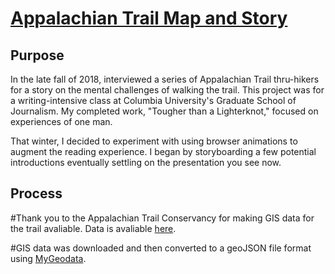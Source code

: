 # [Appalachian Trail Map and Story](https://aaronbrezel.github.io/Appalachian-Trail-Map/)

## Purpose 

In the late fall of 2018, interviewed a series of Appalachian Trail thru-hikers for a story on the mental challenges of walking the trail. This project was for a writing-intensive class at Columbia University's Graduate School of Journalism. My completed work, "Tougher than a Lighterknot," focused on experiences of one man.

That winter, I decided to experiment with using browser animations to augment the reading experience. I began by storyboarding a few potential introductions eventually settling on the presentation you see now.   

## Process



#Thank you to the Appalachian Trail Conservancy for making GIS data for the trail avaliable. Data is avaliable [here](http://appalachiantrail.org/home/explore-the-trail/gis-data "To the Appalachian Trail Conservancy"). 

#GIS data was downloaded and then converted to a geoJSON file format using [MyGeodata](https://mygeodata.cloud/converter/shp-to-geojson "MyGeodata").
